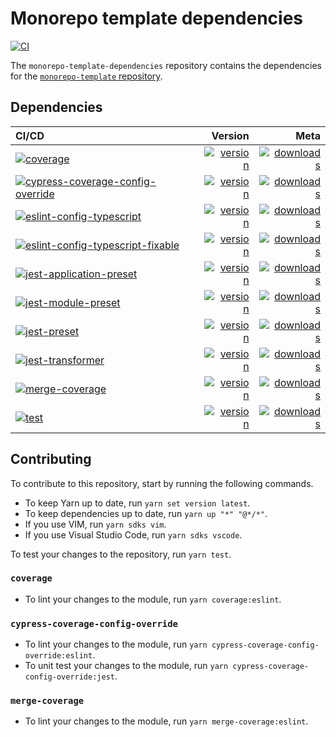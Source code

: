 # Monorepo template dependencies

[![CI](https://github.com/CharlesStover/monorepo-template-dependencies/actions/workflows/index.yml/badge.svg?branch=main&event=push)](https://github.com/CharlesStover/monorepo-template-dependencies/actions/workflows/index.yml)

The `monorepo-template-dependencies` repository contains the dependencies for
the
[`monorepo-template` repository](https://github.com/CharlesStover/monorepo-template/).

## Dependencies

| CI/CD | Version | Meta |
| :---- | ------: | ---: |
| [![coverage](https://github.com/CharlesStover/monorepo-template-dependencies/actions/workflows/coverage.yml/badge.svg?branch=main&event=push)](https://github.com/CharlesStover/monorepo-template-dependencies/actions/workflows/coverage.yml) | [![version](https://img.shields.io/npm/v/@monorepo-template/coverage.svg)](https://www.npmjs.com/package/@monorepo-template/coverage) | [![downloads](https://img.shields.io/npm/dt/@monorepo-template/coverage.svg)](https://www.npmjs.com/package/@monorepo-template/coverage) |
| [![cypress-coverage-config-override](https://github.com/CharlesStover/monorepo-template-dependencies/actions/workflows/cypress-coverage-config-override.yml/badge.svg?branch=main&event=push)](https://github.com/CharlesStover/monorepo-template-dependencies/actions/workflows/cypress-coverage-config-override.yml) | [![version](https://img.shields.io/npm/v/@monorepo-template/cypress-coverage-config-override.svg)](https://www.npmjs.com/package/@monorepo-template/coverage) | [![downloads](https://img.shields.io/npm/dt/@monorepo-template/cypress-coverage-config-override.svg)](https://www.npmjs.com/package/@monorepo-template/cypress-coverage-config-override) |
| [![eslint-config-typescript](https://github.com/CharlesStover/monorepo-template-dependencies/actions/workflows/eslint-config-typescript.yml/badge.svg?branch=main&event=push)](https://github.com/CharlesStover/monorepo-template-dependencies/actions/workflows/eslint-config-typescript.yml) | [![version](https://img.shields.io/npm/v/@monorepo-template/eslint-config-typescript.svg)](https://www.npmjs.com/package/@monorepo-template/eslint-config-typescript) | [![downloads](https://img.shields.io/npm/dt/@monorepo-template/eslint-config-typescript.svg)](https://www.npmjs.com/package/@monorepo-template/eslint-config-typescript) |
| [![eslint-config-typescript-fixable](https://github.com/CharlesStover/monorepo-template-dependencies/actions/workflows/eslint-config-typescript-fixable.yml/badge.svg?branch=main&event=push)](https://github.com/CharlesStover/monorepo-template-dependencies/actions/workflows/eslint-config-typescript-fixable.yml) | [![version](https://img.shields.io/npm/v/@monorepo-template/eslint-config-typescript-fixable.svg)](https://www.npmjs.com/package/@monorepo-template/eslint-config-typescript-fixable) | [![downloads](https://img.shields.io/npm/dt/@monorepo-template/eslint-config-typescript-fixable.svg)](https://www.npmjs.com/package/@monorepo-template/eslint-config-typescript-fixable) |
| [![jest-application-preset](https://github.com/CharlesStover/monorepo-template-dependencies/actions/workflows/jest-application-preset.yml/badge.svg?branch=main&event=push)](https://github.com/CharlesStover/monorepo-template-dependencies/actions/workflows/jest-application-preset.yml) | [![version](https://img.shields.io/npm/v/@monorepo-template/jest-application-preset.svg)](https://www.npmjs.com/package/@monorepo-template/jest-application-preset) | [![downloads](https://img.shields.io/npm/dt/@monorepo-template/jest-application-preset.svg)](https://www.npmjs.com/package/@monorepo-template/jest-application-preset) |
| [![jest-module-preset](https://github.com/CharlesStover/monorepo-template-dependencies/actions/workflows/jest-module-preset.yml/badge.svg?branch=main&event=push)](https://github.com/CharlesStover/monorepo-template-dependencies/actions/workflows/jest-module-preset.yml) | [![version](https://img.shields.io/npm/v/@monorepo-template/jest-application-preset.svg)](https://www.npmjs.com/package/@monorepo-template/jest-module-preset) | [![downloads](https://img.shields.io/npm/dt/@monorepo-template/jest-module-preset.svg)](https://www.npmjs.com/package/@monorepo-template/jest-module-preset) |
| [![jest-preset](https://github.com/CharlesStover/monorepo-template-dependencies/actions/workflows/jest-preset.yml/badge.svg?branch=main&event=push)](https://github.com/CharlesStover/monorepo-template-dependencies/actions/workflows/jest-preset.yml) | [![version](https://img.shields.io/npm/v/@monorepo-template/jest-preset.svg)](https://www.npmjs.com/package/@monorepo-template/jest-preset) | [![downloads](https://img.shields.io/npm/dt/@monorepo-template/jest-preset.svg)](https://www.npmjs.com/package/@monorepo-template/jest-preset) |
| [![jest-transformer](https://github.com/CharlesStover/monorepo-template-dependencies/actions/workflows/jest-transformer.yml/badge.svg?branch=main&event=push)](https://github.com/CharlesStover/monorepo-template-dependencies/actions/workflows/jest-transformer.yml) | [![version](https://img.shields.io/npm/v/@monorepo-template/jest-transformer.svg)](https://www.npmjs.com/package/@monorepo-template/jest-transformer) | [![downloads](https://img.shields.io/npm/dt/@monorepo-template/jest-transformer.svg)](https://www.npmjs.com/package/@monorepo-template/jest-transformer) |
| [![merge-coverage](https://github.com/CharlesStover/monorepo-template-dependencies/actions/workflows/merge-coverage.yml/badge.svg?branch=main&event=push)](https://github.com/CharlesStover/monorepo-template-dependencies/actions/workflows/merge-coverage.yml) | [![version](https://img.shields.io/npm/v/@monorepo-template/merge-coverage.svg)](https://www.npmjs.com/package/@monorepo-template/merge-coverage) | [![downloads](https://img.shields.io/npm/dt/@monorepo-template/merge-coverage.svg)](https://www.npmjs.com/package/@monorepo-template/merge-coverage) |
| [![test](https://github.com/CharlesStover/monorepo-template-dependencies/actions/workflows/test.yml/badge.svg?branch=main&event=push)](https://github.com/CharlesStover/monorepo-template-dependencies/actions/workflows/test.yml) | [![version](https://img.shields.io/npm/v/@monorepo-template/test.svg)](https://www.npmjs.com/package/@monorepo-template/test) | [![downloads](https://img.shields.io/npm/dt/@monorepo-template/test.svg)](https://www.npmjs.com/package/@monorepo-template/test) |

## Contributing

To contribute to this repository, start by running the following commands.

- To keep Yarn up to date, run `yarn set version latest`.
- To keep dependencies up to date, run `yarn up "*" "@*/*"`.
- If you use VIM, run `yarn sdks vim`.
- If you use Visual Studio Code, run `yarn sdks vscode`.

To test your changes to the repository, run `yarn test`.

### `coverage`

- To lint your changes to the module, run `yarn coverage:eslint`.

### `cypress-coverage-config-override`

- To lint your changes to the module, run
  `yarn cypress-coverage-config-override:eslint`.
- To unit test your changes to the module, run
  `yarn cypress-coverage-config-override:jest`.

### `merge-coverage`

- To lint your changes to the module, run `yarn merge-coverage:eslint`.
